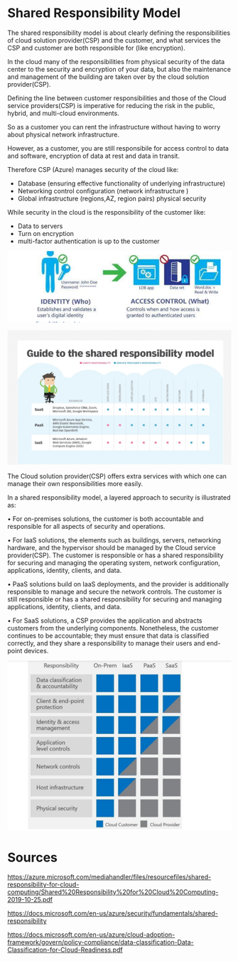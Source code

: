 # Shared Responsibility Model

The shared responsibility model is about clearly defining the responsibilities of cloud solution provider(CSP) and the customer, and what services the CSP and customer are both responsible for (like encryption).

In the cloud many of the responsibilities from physical security of the data center to the security and encryption of your data, but also the maintenance and management of the building are taken over by the cloud solution provider(CSP).

Defining the line between customer responsibilities and those of the Cloud service providers(CSP) is imperative for reducing the risk in the public, hybrid, and multi-cloud environments.

So as a customer you can rent the infrastructure without having to worry about physical network infrastructure.

However, as a customer, you are still responsibile for access control to data and software, encryption of data at rest and data in transit.

Therefore CSP (Azure) manages security of the cloud like:

- Database (ensuring effective functionality of underlying infrastructure)
- Networking control configuration (network infrastructure )
- Global infrastructure (regions,AZ, region pairs) physical security

While security in the cloud is the responsibility of the customer like:

- Data to servers
- Turn on encryption
- multi-factor authentication is up to the customer

![IAMsharedresp](../../00_includes/IAMsharedRespo.png)

![sharedresponsi](../../00_includes/AZ10_shared_responsibility_model-03.jpg)


The Cloud solution provider(CSP) offers extra services with which one can manage their own responsibilities more easily.

In a shared responsibility model, a layered approach to security is illustrated as:

• For on-premises solutions, the customer is both accountable and responsible for all aspects of security and operations.

• For IaaS solutions, the elements such as buildings, servers, networking hardware, and the hypervisor should be managed by the Cloud service provider(CSP). The customer is responsible or has a shared responsibility for securing and managing the operating system, network configuration, applications, identity, clients, and data.

• PaaS solutions build on IaaS deployments, and the provider is additionally responsible to manage and secure the network controls. The customer is still responsible or has a shared responsibility for securing and managing applications, identity, clients, and data.

• For SaaS solutions, a CSP provides the application and abstracts customers from the underlying components. Nonetheless, the customer continues to be accountable; they must ensure that data is classified correctly, and they share a responsibility to manage their users and end-point devices. 

![sharedrespmodel](../../00_includes/SharedRespmodel02.png)

# Sources

https://azure.microsoft.com/mediahandler/files/resourcefiles/shared-responsibility-for-cloud-computing/Shared%20Responsibility%20for%20Cloud%20Computing-2019-10-25.pdf

https://docs.microsoft.com/en-us/azure/security/fundamentals/shared-responsibility

https://docs.microsoft.com/en-us/azure/cloud-adoption-framework/govern/policy-compliance/data-classification-Data-Classification-for-Cloud-Readiness.pdf

